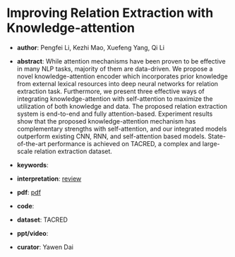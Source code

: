 # Improving Relation Extraction with Knowledge-attention

- **author**: Pengfei Li, Kezhi Mao, Xuefeng Yang,  Qi Li

- **abstract**: While attention mechanisms have been proven to be effective in many NLP tasks, majority of them are data-driven. We propose a novel knowledge-attention encoder which incorporates prior knowledge from external lexical resources into deep neural networks for relation extraction task. Furthermore, we present three effective ways of integrating knowledge-attention with self-attention to maximize the utilization of both knowledge and data. The proposed relation extraction system is end-to-end and fully attention-based. Experiment results show that the proposed knowledge-attention mechanism has complementary strengths with self-attention, and our integrated models outperform existing CNN, RNN, and self-attention based models. State-of-the-art performance is achieved on TACRED, a complex and large-scale relation extraction dataset.  

- **keywords**:

- **interpretation**: [review](https://blog.csdn.net/weixin_43780551/article/details/105294312)

- **pdf**: [pdf](https://arxiv.org/pdf/1910.02724)

- **code**:

- **dataset**: TACRED

- **ppt/video**:

- **curator**: Yawen Dai
